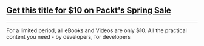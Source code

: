 ## [Get this title for $10 on Packt's Spring Sale](https://www.packt.com/V18833?utm_source=github&utm_medium=packt-github-repo&utm_campaign=spring_10_dollar_2022)
-----
For a limited period, all eBooks and Videos are only $10. All the practical content you need \- by developers, for developers

